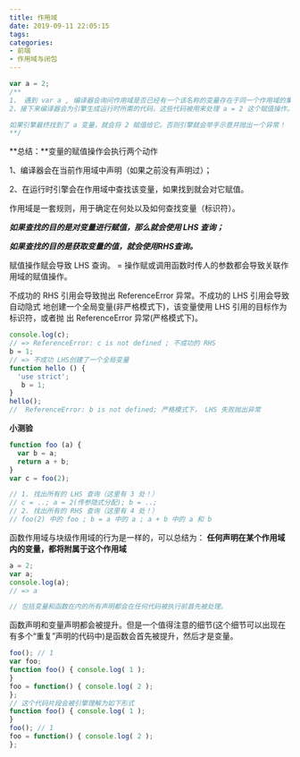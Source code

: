 ```yaml
---
title: 作用域
date: 2019-09-11 22:05:15
tags:
categories:
- 前端
- 作用域与闭包
---
```


```javascript
var a = 2;
/**
1、 遇到 var a , 编译器会询问作用域是否已经有一个该名称的变量存在于同一个作用域的集合中。如果是，编译器会忽略该声明，继续进行编译；否则它会要求作用域在当前作用域的集合中声明一个新的变量，并命名为 a。
2、接下来编译器会为引擎生成运行时所需的代码，这些代码被用来处理 a = 2 这个赋值操作。引擎运行时会先询问作用域，在当前的作用域集合中是否存在一个叫作 a 的变量。如果是，引擎就会使用这个变量；如果否，引擎会继续查找该变量。

如果引擎最终找到了 a 变量，就会将 2 赋值给它。否则引擎就会举手示意并抛出一个异常！
**/
```

**总结：**变量的赋值操作会执行两个动作

1、编译器会在当前作用域中声明（如果之前没有声明过）；

2、在运行时引擎会在作用域中查找该变量，如果找到就会对它赋值。

作用域是一套规则，用于确定在何处以及如何查找变量（标识符）。

***如果查找的目的是对变量进行赋值，那么就会使用 LHS 查询；***

***如果查找的目的是获取变量的值，就会使用RHS查询。***

赋值操作赋会导致 LHS 查询。 = 操作赋或调用函数时传人的参数都会导致关联作用域的赋值操作。

不成功的 RHS 引用会导致抛出 ReferenceError 异常。不成功的 LHS 引用会导致自动隐式 地创建一个全局变量(非严格模式下)，该变量使用 LHS 引用的目标作为标识符，或者抛 出 ReferenceError 异常(严格模式下)。

```javascript
console.log(c);
// => ReferenceError: c is not defined ; 不成功的 RHS 
b = 1;  
// => 不成功 LHS创建了一个全局变量
function hello () {
  'use strict';
   b = 1;
}
hello();
//  ReferenceError: b is not defined; 严格模式下， LHS 失败抛出异常
```

**小测验**

```javascript
function foo (a) {
  var b = a;
  return a + b;
}
var c = foo(2);

// 1. 找出所有的 LHS 查询（这里有 3 处！）
// c = ..; a = 2(传参隐式分配); b = ..;
// 2. 找出所有的 RHS 查询（这里有 4 处！）
// foo(2) 中的 foo ; b = a 中的 a ; a + b 中的 a 和 b
```



函数作用域与块级作用域的行为是一样的，可以总结为： **任何声明在某个作用域内的变量，都将附属于这个作用域**

```javascript
a = 2;
var a;
console.log(a);
// => a

// 包括变量和函数在内的所有声明都会在任何代码被执行前首先被处理。
```

函数声明和变量声明都会被提升。但是一个值得注意的细节(这个细节可以出现在有多个“重复”声明的代码中)是函数会首先被提升，然后才是变量。

```javascript
foo(); // 1
var foo;
function foo() { console.log( 1 );
}
foo = function() { console.log( 2 );
};
// 这个代码片段会被引擎理解为如下形式
function foo() { console.log( 1 );
}
foo(); // 1
foo = function() { console.log( 2 );
};
```

